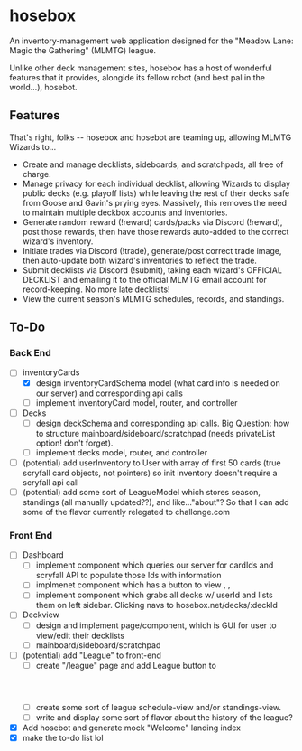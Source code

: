 # hosebox

An inventory-management web application designed for the "Meadow Lane: Magic the Gathering" (MLMTG) league.

Unlike other deck management sites, hosebox has a host of wonderful features that it provides, alongide its fellow robot (and best pal in the world...), hosebot.

## Features
That's right, folks -- hosebox and hosebot are teaming up, allowing MLMTG Wizards to...
- Create and manage decklists, sideboards, and scratchpads, all free of charge.
- Manage privacy for each individual decklist, allowing Wizards to display public decks (e.g. playoff lists) while leaving the rest of their decks safe from Goose and Gavin's prying eyes. Massively, this removes the need to maintain multiple deckbox accounts and inventories.
- Generate random reward (!reward) cards/packs via Discord (!reward), post those rewards, then have those rewards auto-added to the correct wizard's inventory.
- Initiate trades via Discord (!trade), generate/post correct trade image, then auto-update both wizard's inventories to reflect the trade.
- Submit decklists via Discord (!submit), taking each wizard's OFFICIAL DECKLIST and emailing it to the official MLMTG email account for record-keeping. No more late decklists!
- View the current season's MLMTG schedules, records, and standings.

## To-Do

### Back End
- [ ] inventoryCards
    - [X] design inventoryCardSchema model (what card info is needed on our server) and corresponding api calls
    - [ ] implement inventoryCard model, router, and controller
- [ ] Decks
    - [ ] design deckSchema and corresponding api calls. Big Question: how to structure mainboard/sideboard/scratchpad (needs privateList option! don't forget).
    - [ ] implement decks model, router, and controller
- [ ] \(potential) add userInventory to User with array of first 50 cards (true scryfall card objects, not pointers) so init inventory doesn't require a scryfall api call
- [ ] \(potential) add some sort of LeagueModel which stores season, standings (all manually updated??), and like..."about"? So that I can add some of the flavor currently relegated to challonge.com

### Front End
- [ ] Dashboard
    - [ ] implement <Inventory /> component which queries our server for cardIds and scryfall API to populate those Ids with information
    - [ ] implmenet <Sidebar /> component which has a button to view <Inventory />, <Wishlist />, <Deckslist />
    - [ ] implement <Deckslist /> component which grabs all decks w/ userId and lists them on left sidebar. Clicking navs to hosebox.net/decks/:deckId
- [ ] Deckview
    - [ ] design and implement <Deckview /> page/component, which is GUI for user to view/edit their decklists
    - [ ] mainboard/sideboard/scratchpad
- [ ] \(potential) add "League" to front-end
    - [ ] create "/league" page and add League button to <Header/>
    - [ ] create some sort of league schedule-view and/or standings-view.
    - [ ] write and display some sort of flavor about the history of the league?
- [X] Add hosebot and generate mock "Welcome" landing index
- [X] make the to-do list lol